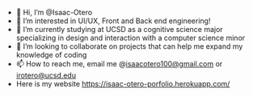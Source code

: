 - 👋 Hi, I’m @Isaac-Otero
- 👀 I’m interested in UI/UX, Front and Back end engineering!
- 🌱 I’m currently studying at UCSD as a cognitive science major specializing in design and interaction with a computer science minor
- 💞️ I’m looking to collaborate on projects that can help me expand my knowledge of coding
- 📫 How to reach me, email me @isaacotero100@gmail.com or irotero@ucsd.edu
- Here is my website https://isaac-otero-porfolio.herokuapp.com/ 

<!---
Isaac-Otero/Isaac-Otero is a ✨ special ✨ repository because its `README.md` (this file) appears on your GitHub profile.
You can click the Preview link to take a look at your changes.
--->
